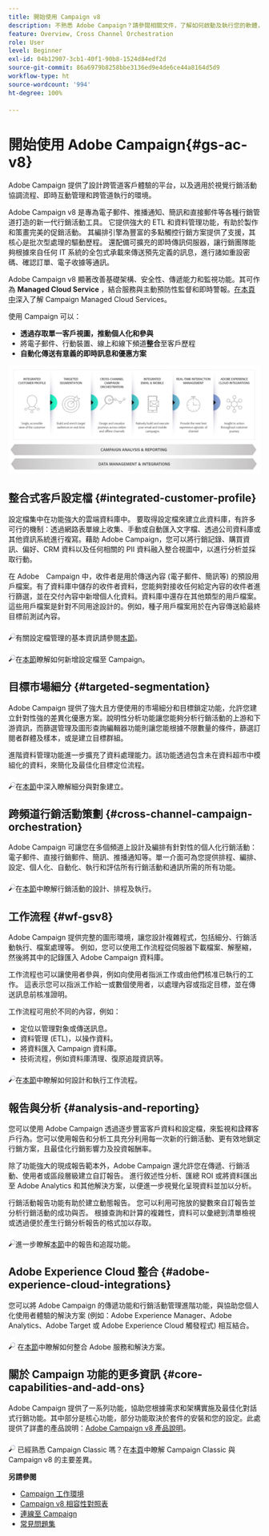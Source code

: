 ```yaml
---
title: 開始使用 Campaign v8
description: 不熟悉 Adobe Campaign？請參閱相關文件，了解如何啟動及執行您的軟體，以及從何處開始使用介面。
feature: Overview, Cross Channel Orchestration
role: User
level: Beginner
exl-id: 04b12907-3cb1-40f1-90b8-1524d84edf2d
source-git-commit: 86a6979b8258bbe3136ed9e4de6ce44a8164d5d9
workflow-type: ht
source-wordcount: '994'
ht-degree: 100%

---
```


# 開始使用 Adobe Campaign{#gs-ac-v8}

Adobe Campaign 提供了設計跨管道客戶體驗的平台，以及適用於視覺行銷活動協調流程、即時互動管理和跨管道執行的環境。

Adobe Campaign v8 是專為電子郵件、推播通知、簡訊和直接郵件等各種行銷管道打造的新一代行銷活動工具。 它提供強大的 ETL 和資料管理功能，有助於製作和策畫完美的促銷活動。 其編排引擎為豐富的多點觸控行銷方案提供了支援，其核心是批次型處理的驅動歷程。 還配備可擴充的即時傳訊伺服器，讓行銷團隊能夠根據來自任何 IT 系統的全包式承載來傳送預先定義的訊息，進行諸如重設密碼、確認訂單、電子收據等通訊。

Adobe Campaign v8 顯著改善基礎架構、安全性、傳遞能力和監視功能。其可作為 **Managed Cloud Service** ，結合服務與主動預防性監督和即時警報。[在本頁中](whats-new.md#acms-desc)深入了解 Campaign Managed Cloud Services。

使用 Campaign 可以：

* **透過存取單一客戶視圖，推動個人化和參與**
* 將電子郵件、行動裝置、線上和線下頻道&#x200B;**整合**&#x200B;至客戶歷程
* **自動化傳送有意義的即時訊息和優惠方案**

![](assets/do-not-localize/ac-capabilities.png)

## 整合式客戶設定檔 {#integrated-customer-profile}

設定檔集中在功能強大的雲端資料庫中。 要取得設定檔來建立此資料庫，有許多可行的機制：透過網路表單線上收集、手動或自動匯入文字檔、透過公司資料庫或其他資訊系統進行複寫。藉助 Adobe Campaign，您可以將行銷記錄、購買資訊、偏好、CRM 資料以及任何相關的 PII 資料融入整合視圖中，以進行分析並採取行動。

在 Adobe　Campaign 中，收件者是用於傳送內容 (電子郵件、簡訊等) 的預設用戶檔案。有了資料庫中儲存的收件者資料，您能夠對接收任何給定內容的收件者進行篩選，並在交付內容中新增個人化資料。資料庫中還存在其他類型的用戶檔案。這些用戶檔案是針對不同用途設計的。例如，種子用戶檔案用於在內容傳送給最終目標前測試內容。

![](../assets/do-not-localize/glass.png)有關設定檔管理的基本資訊請參閱[本節](audiences.md)。

![](../assets/do-not-localize/glass.png)在[本節](import.md)瞭解如何新增設定檔至 Campaign。

## 目標市場細分 {#targeted-segmentation}

Adobe Campaign 提供了強大且方便使用的市場細分和目標鎖定功能，允許您建立針對性強的差異化優惠方案。說明性分析功能讓您能夠分析行銷活動的上游和下游資訊，而篩選管理及圖形查詢編輯器功能則讓您能根據不限數量的條件，篩選訂閱者群體及樣本，或是建立目標群組。

進階資料管理功能進一步擴充了資料處理能力。該功能透過包含未在資料超市中模組化的資料，來簡化及最佳化目標定位流程。

![](../assets/do-not-localize/glass.png)在[本節](audiences.md)中深入瞭解細分與對象建立。

## 跨頻道行銷活動策劃 {#cross-channel-campaign-orchestration}

Adobe Campaign 可讓您在多個頻道上設計及編排有針對性的個人化行銷活動：電子郵件、直接行銷郵件、簡訊、推播通知等。單一介面可為您提供排程、編排、設定、個人化、自動化、執行和評估所有行銷活動和通訊所需的所有功能。

![](../assets/do-not-localize/glass.png)在[本節](campaigns.md)中瞭解行銷活動的設計、排程及執行。

## 工作流程 {#wf-gsv8}

Adobe Campaign 提供完整的圖形環境，讓您設計複雜程式，包括細分、行銷活動執行、檔案處理等。 例如，您可以使用工作流程從伺服器下載檔案、解壓縮，然後將其中的記錄匯入 Adobe Campaign 資料庫。

工作流程也可以讓使用者參與，例如向使用者指派工作或由他們核准已執行的工作。 這表示您可以指派工作給一或數個使用者，以處理內容或指定目標，並在傳送訊息前核准證明。

工作流程可用於不同的內容，例如：

* 定位以管理對象或傳送訊息。
* 資料管理 (ETL)，以操作資料。
* 將資料匯入 Campaign 資料庫。
* 技術流程，例如資料庫清理、復原追蹤資訊等。

![](../assets/do-not-localize/glass.png)在[本節](../config/workflows.md)中瞭解如何設計和執行工作流程。

## 報告與分析 {#analysis-and-reporting}

您可以使用 Adobe Campaign 透過逐步豐富客戶資料和設定檔，來監視和詮釋客戶行為。您可以使用報告和分析工具充分利用每一次新的行銷活動、更有效地鎖定行銷方案，且最佳化行銷影響力及投資報酬率。

除了功能強大的現成報告範本外，Adobe Campaign 還允許您在傳遞、行銷活動、使用者或區段層級建立自訂報告。 進行敘述性分析、匯總 ROI 或將資料匯出至 Adobe Analytics 和其他解決方案，以便進一步視覺化呈現資料並加以分析。

行銷活動報告功能有助於建立動態報告。 您可以利用可拖放的變數來自訂報告並分析行銷活動的成功與否。 根據查詢和計算的複雜性，資料可以彙總到清單檢視或透過便於產生行銷分析報告的格式加以存取。


![](../assets/do-not-localize/glass.png)進一步瞭解[本節](../reporting/gs-reporting.md)中的報告和追蹤功能。

## Adobe Experience Cloud 整合 {#adobe-experience-cloud-integrations}

您可以將 Adobe Campaign 的傳遞功能和行銷活動管理進階功能，與協助您個人化使用者體驗的解決方案 (例如：Adobe Experience Manager、Adobe Analytics、Adobe Target 或 Adobe Experience Cloud 觸發程式) 相互結合。

![](../assets/do-not-localize/glass.png) 在[本節](../connect/integration.md)中瞭解如何整合 Adobe 服務和解決方案。

## 關於 Campaign 功能的更多資訊 {#core-capabilities-and-add-ons}

Adobe Campaign 提供了一系列功能，協助您根據需求和架構實施及最佳化對話式行銷功能。其中部分是核心功能，部分功能取決於套件的安裝和您的設定。此處提供了詳盡的產品說明：[Adobe Campaign v8 產品說明](https://helpx.adobe.com/tw/legal/product-descriptions/adobe-campaign-managed-cloud-services.html)。

![](../assets/do-not-localize/glass.png) 已經熟悉 Campaign Classic 嗎？在[本頁](v7-to-v8.md)中瞭解 Campaign Classic 與 Campaign v8 的主要差異。

**另請參閱**

* [Campaign 工作環境](campaign-ui.md)
* [Campaign v8 相容性對照表](compatibility-matrix.md)
* [連線至 Campaign](connect.md)
* [常見問題集](campaign-faq.md)
